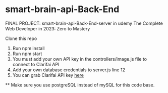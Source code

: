 # smart-brain-api-Back-End
FINAL PROJECT: smart-brain-api-Back-End-server in udemy The Complete Web Developer in 2023: Zero to Mastery 

Clone this repo
1. Run npm install
2. Run npm start
3. You must add your own API key in the controllers/image.js file to connect to Clarifai API
4. Add your own database credentials to server.js line 12
5. You can grab Clarifai API key [here](https://www.clarifai.com/)

** Make sure you use postgreSQL instead of mySQL for this code base.
